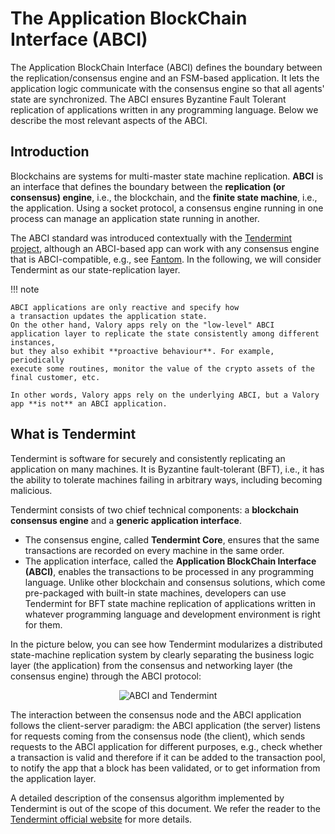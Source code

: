 # The Application BlockChain Interface (ABCI)


The Application BlockChain Interface (ABCI) defines the boundary between the replication/consensus engine and an FSM-based application. It lets the application logic communicate with the consensus engine so that all agents' state are synchronized. The ABCI ensures Byzantine Fault Tolerant replication of applications written in any programming language.
Below we describe the most relevant aspects of the ABCI.

## Introduction

Blockchains are systems for multi-master state machine replication.
**ABCI** is an interface that defines the boundary between the
**replication (or consensus) engine**,
i.e., the blockchain, and the **finite state machine**, i.e., the application.
Using a socket protocol, a consensus engine running in one process can manage an application state running in another.

The ABCI standard was introduced contextually with the
[Tendermint project](https://docs.tendermint.com/master/introduction/what-is-tendermint.html),
although an ABCI-based app can work with any consensus engine
that is ABCI-compatible, e.g., see [Fantom](https://fantom.foundation/about/).
In the following, we will consider Tendermint as our state-replication layer.

!!! note

    ABCI applications are only reactive and specify how
    a transaction updates the application state.
    On the other hand, Valory apps rely on the "low-level" ABCI application layer to replicate the state consistently among different instances,
    but they also exhibit **proactive behaviour**. For example, periodically
    execute some routines, monitor the value of the crypto assets of the final customer, etc.

    In other words, Valory apps rely on the underlying ABCI, but a Valory app **is not** an ABCI application.


## What is Tendermint

Tendermint is software for securely and consistently replicating
an application on many machines. It is Byzantine fault-tolerant (BFT),
i.e., it has the ability to tolerate machines failing in arbitrary ways,
including becoming malicious.

Tendermint consists of two chief technical components:
a **blockchain consensus engine** and a **generic application interface**.

- The consensus engine, called **Tendermint Core**, ensures that the
  same transactions are recorded on every machine in the same order.
- The application interface, called the **Application BlockChain Interface (ABCI)**,
  enables the transactions to be processed in any programming language.
  Unlike other blockchain and consensus solutions, which come pre-packaged with
  built-in state machines, developers can use Tendermint for
  BFT state machine replication of applications written in whatever programming
  language and development environment is right for them.

In the picture below, you can see how Tendermint
modularizes a distributed state-machine replication system
by clearly separating the business logic layer (the application)
from the consensus and networking layer (the consensus engine)
through the ABCI protocol:

<div style="text-align: center;">
  <img src="../images/abci-tendermint.jpg" alt="ABCI and Tendermint" />
</div>

The interaction between the consensus node and the ABCI application
follows the client-server paradigm:
the ABCI application (the server) listens for requests coming
from the consensus node (the client), which sends requests
to the ABCI application for different purposes, e.g.,
check whether a transaction is valid and therefore if it can be added
to the transaction pool, to notify the app that
a block has been validated, or to get information from the
application layer.

A detailed description of the consensus algorithm implemented
by Tendermint is out of the scope of this document.
We refer the reader to the
[Tendermint official website](https://docs.tendermint.com/master/introduction/what-is-tendermint.html)
for more details.
